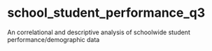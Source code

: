 # school_student_performance_q3
An correlational and descriptive analysis of schoolwide student performance/demographic data
